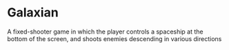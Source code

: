 # Galaxian
A fixed-shooter game in which the player controls a spaceship at the bottom of the screen, and shoots enemies descending in various directions
